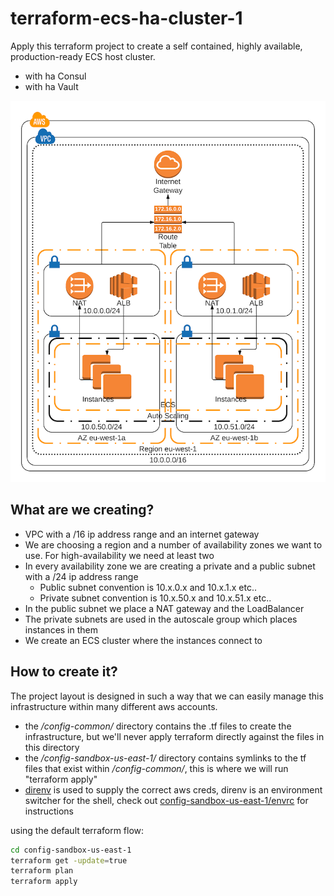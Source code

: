 # terraform-ecs-ha-cluster-1

Apply this terraform project to create a self contained, highly available, production-ready ECS host cluster.
- with ha Consul
- with ha Vault

![ECS infra](img/ecs-infra.png)

## What are we creating?

* VPC with a /16 ip address range and an internet gateway
* We are choosing a region and a number of availability zones we want to use. For high-availability we need at least two
* In every availability zone we are creating a private and a public subnet with a /24 ip address range
  * Public subnet convention is 10.x.0.x and 10.x.1.x etc..
  * Private subnet convention is 10.x.50.x and 10.x.51.x etc..
* In the public subnet we place a NAT gateway and the LoadBalancer
* The private subnets are used in the autoscale group which places instances in them
* We create an ECS cluster where the instances connect to

## How to create it?

The project layout is designed in such a way that we can easily manage this infrastructure within many different aws accounts.
- the */config-common/* directory contains the .tf files to create the infrastructure, but we'll never apply terraform directly against the files in this directory
- the */config-sandbox-us-east-1/* directory contains symlinks to the tf files that exist within */config-common/*, this is where we will run "terraform apply"
- [direnv](https://direnv.net/) is used to supply the correct aws creds, direnv is an environment switcher for the shell, check out [config-sandbox-us-east-1/envrc](config-sandbox-us-east-1/envrc) for instructions

using the default terraform flow:

```bash
cd config-sandbox-us-east-1
terraform get -update=true
terraform plan
terraform apply
```